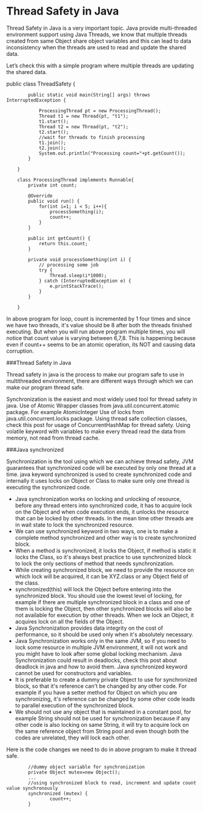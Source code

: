 # Thread Safety in Java
Thread Safety in Java is a very important topic. Java provide multi-threaded environment support using Java Threads, we know that multiple threads created from same Object share object variables and this can lead to data inconsistency when the threads are used to read and update the shared data.

Let’s check this with a simple program where multiple threads are updating the shared data.

public class ThreadSafety {

		    public static void main(String[] args) throws InterruptedException {
		    
		        ProcessingThread pt = new ProcessingThread();
		        Thread t1 = new Thread(pt, "t1");
		        t1.start();
		        Thread t2 = new Thread(pt, "t2");
		        t2.start();
		        //wait for threads to finish processing
		        t1.join();
		        t2.join();
		        System.out.println("Processing count="+pt.getCount());
		    }
		
		}
		
		class ProcessingThread implements Runnable{
		    private int count;
		    
		    @Override
		    public void run() {
		        for(int i=1; i < 5; i++){
		            processSomething(i);
		        	count++;
		        }
		    }
		
		    public int getCount() {
		        return this.count;
		    }
		
		    private void processSomething(int i) {
		        // processing some job
		        try {
		            Thread.sleep(i*1000);
		        } catch (InterruptedException e) {
		            e.printStackTrace();
		        }
		    }
		    
		}

In above program for loop, count is incremented by 1 four times and since we have two threads, it's value should be 8 after both the threads finished executing. But when you will run above program multiple times, you will notice that count value is varying between 6,7,8. This is happening because even if count++ seems to be an atomic operation, its NOT and causing data corruption.

###Thread Safety in Java

Thread safety in java is the process to make our program safe to use in multithreaded environment, there are different ways through which we can make our program thread safe.

Synchronization is the easiest and most widely used tool for thread safety in java.
Use of Atomic Wrapper classes from java.util.concurrent.atomic package. For example AtomicInteger
Use of locks from java.util.concurrent.locks package.
Using thread safe collection classes, check this post for usage of ConcurrentHashMap for thread safety.
Using volatile keyword with variables to make every thread read the data from memory, not read from thread cache.

###Java synchronized

Synchronization is the tool using which we can achieve thread safety, JVM guarantees that synchronized code will be executed by only one thread at a time. java keyword synchronized is used to create synchronized code and internally it uses locks on Object or Class to make sure only one thread is executing the synchronized code.

- Java synchronization works on locking and unlocking of resource, before any thread enters into synchronized code, it has to acquire lock on the Object and when code execution ends, it unlocks the resource that can be locked by other threads. In the mean time other threads are in wait state to lock the synchronized resource.
- We can use synchronized keyword in two ways, one is to make a complete method synchronized and other way is to create synchronized block.
- When a method is synchronized, it locks the Object, if method is static it locks the Class, so it's always best practice to use synchronized block to lock the only sections of method that needs synchronization.
- While creating synchronized block, we need to provide the resource on which lock will be acquired, it can be XYZ.class or any Object field of the class.
- synchronized(this) will lock the Object before entering into the synchronized block.
You should use the lowest level of locking, for example if there are multiple synchronized block in a class and one of them is locking the Object, then other synchronized blocks will also be not available for execution by other threads. When we lock an Object, it acquires lock on all the fields of the Object.
- Java Synchronization provides data integrity on the cost of performance, so it should be used only when it's absolutely necessary.
- Java Synchronization works only in the same JVM, so if you need to lock some resource in multiple JVM environment, it will not work and you might have to look after some global locking mechanism.
Java Synchronization could result in deadlocks, check this post about deadlock in java and how to avoid them.
Java synchronized keyword cannot be used for constructors and variables.
- It is preferable to create a dummy private Object to use for synchronized block, so that it's reference can't be changed by any other code. For example if you have a setter method for Object on which you are synchronizing, it's reference can be changed by some other code leads to parallel execution of the synchronized block.
- We should not use any object that is maintained in a constant pool, for example String should not be used for synchronization because if any other code is also locking on same String, it will try to acquire lock on the same reference object from String pool and even though both the codes are unrelated, they will lock each other.

Here is the code changes we need to do in above program to make it thread safe.
		
		    //dummy object variable for synchronization
		    private Object mutex=new Object();
		    ...
		    //using synchronized block to read, increment and update count value synchronously
		    synchronized (mutex) {
		            count++;
		    }